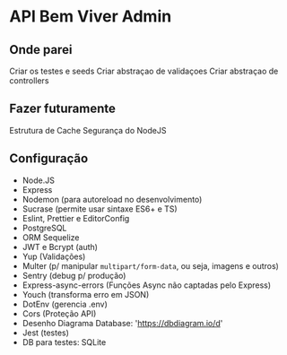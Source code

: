 # API Bem Viver Admin

## Onde parei

Criar os testes e seeds
Criar abstraçao de validaçoes
Criar abstraçao de controllers

## Fazer futuramente

Estrutura de Cache
Segurança do NodeJS

## Configuração

- Node.JS
- Express
- Nodemon (para autoreload no desenvolvimento)
- Sucrase (permite usar sintaxe ES6+ e TS)
- Eslint, Prettier e EditorConfig
- PostgreSQL
- ORM Sequelize
- JWT e Bcrypt (auth)
- Yup (Validações)
- Multer (p/ manipular `multipart/form-data`, ou seja, imagens e outros)
- Sentry (debug p/ produção)
- Express-async-errors (Funções Async não captadas pelo Express)
- Youch (transforma erro em JSON)
- DotEnv (gerencia .env)
- Cors (Proteção API)
- Desenho Diagrama Database: 'https://dbdiagram.io/d'
- Jest (testes)
- DB para testes: SQLite
